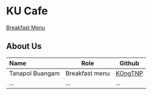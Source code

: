 # KU Cafe

[Breakfast Menu](Menu.md)

## About Us

| Name      | Role      | Github   |
|:----------|-----------|----------|
|Tanapol Buangam|Breakfast menu| [KOngTNP](https://github.com/kongtnp) |
| ...       | ...       | ...      |
